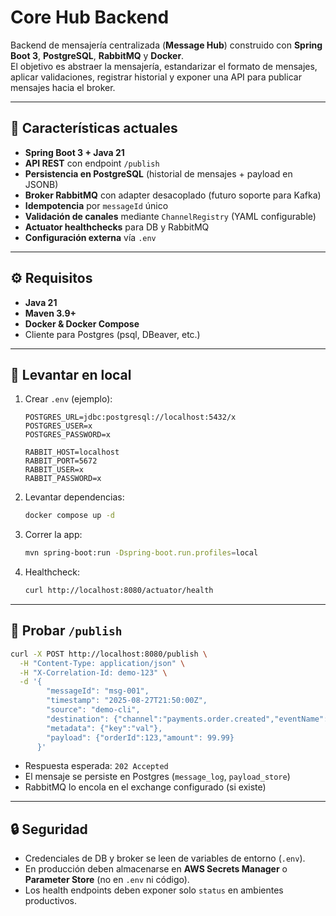 # Core Hub Backend

Backend de mensajería centralizada (**Message Hub**) construido con **Spring Boot 3**, **PostgreSQL**, **RabbitMQ** y **Docker**.  
El objetivo es abstraer la mensajería, estandarizar el formato de mensajes, aplicar validaciones, registrar historial y exponer una API para publicar mensajes hacia el broker.

---

## 🚀 Características actuales
- **Spring Boot 3 + Java 21**
- **API REST** con endpoint `/publish`
- **Persistencia en PostgreSQL** (historial de mensajes + payload en JSONB)
- **Broker RabbitMQ** con adapter desacoplado (futuro soporte para Kafka)
- **Idempotencia** por `messageId` único
- **Validación de canales** mediante `ChannelRegistry` (YAML configurable)
- **Actuator healthchecks** para DB y RabbitMQ
- **Configuración externa** vía `.env`

---

## ⚙️ Requisitos
- **Java 21**
- **Maven 3.9+**
- **Docker & Docker Compose**
- Cliente para Postgres (psql, DBeaver, etc.)

---

## 🐳 Levantar en local
1. Crear `.env` (ejemplo):
   ```env
   POSTGRES_URL=jdbc:postgresql://localhost:5432/x
   POSTGRES_USER=x
   POSTGRES_PASSWORD=x

   RABBIT_HOST=localhost
   RABBIT_PORT=5672
   RABBIT_USER=x
   RABBIT_PASSWORD=x
   ```
2. Levantar dependencias:
   ```bash
   docker compose up -d
   ```
3. Correr la app:
   ```bash
   mvn spring-boot:run -Dspring-boot.run.profiles=local
   ```
4. Healthcheck:
   ```bash
   curl http://localhost:8080/actuator/health
   ```

---

## 📡 Probar `/publish`
```bash
curl -X POST http://localhost:8080/publish \
  -H "Content-Type: application/json" \
  -H "X-Correlation-Id: demo-123" \
  -d '{
        "messageId": "msg-001",
        "timestamp": "2025-08-27T21:50:00Z",
        "source": "demo-cli",
        "destination": {"channel":"payments.order.created","eventName":"orderCreated"},
        "metadata": {"key":"val"},
        "payload": {"orderId":123,"amount": 99.99}
      }'
```
- Respuesta esperada: `202 Accepted`
- El mensaje se persiste en Postgres (`message_log`, `payload_store`)
- RabbitMQ lo encola en el exchange configurado (si existe)

---

## 🔒 Seguridad
- Credenciales de DB y broker se leen de variables de entorno (`.env`).
- En producción deben almacenarse en **AWS Secrets Manager** o **Parameter Store** (no en `.env` ni código).
- Los health endpoints deben exponer solo `status` en ambientes productivos.
